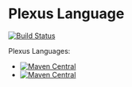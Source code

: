 # Plexus Language
[![Build Status](https://travis-ci.org/codehaus-plexus/plexus-languages.svg?branch=master)](https://travis-ci.org/codehaus-plexus/plexus-languages)

Plexus Languages:

 * [![Maven Central](https://img.shields.io/maven-central/v/org.codehaus.plexus/plexus-languages.svg?label=Maven%20Central)](http://search.maven.org/#search%7Cga%7C1%7Ca%3A%22plexus-languages%22)
 * [![Maven Central](https://img.shields.io/maven-central/v/org.codehaus.plexus/plexus-java.svg?label=Maven%20Central)](http://search.maven.org/#search%7Cga%7C1%7Ca%3A%22plexus-java%22)
